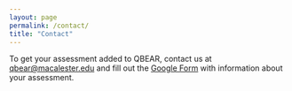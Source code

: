 ```yaml
---
layout: page
permalink: /contact/
title: "Contact"
---
```


To get your assessment added to QBEAR, contact us at [qbear@macalester.edu](mailto:qbear@macalester.edu) and fill out the [Google Form](https://forms.gle/5kZR6dE1P2UAeXf67) with information about your assessment.

